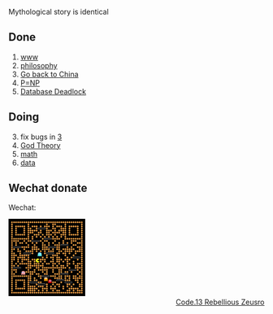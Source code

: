 Mythological story is identical

## Done

1. [www](problems/1-www.md)
1. [philosophy](https://github.com/zeusro/God-Theory)
2. [Go back to China](https://github.com/zeusro/zeusro/blob/master/problems/Go-back-to-China.md)
1. [P=NP](https://github.com/zeusro/math/blob/main/it/P%3DNP.md)
3. [Database Deadlock](https://github.com/zeusro/math/blob/main/it/Deadlock.md)

## Doing

3. fix bugs in [3](https://github.com/zeusro/math/blob/main/n/3.md)
3. [God Theory](https://github.com/zeusro/God-Theory)
1. [math](https://github.com/zeusro/math)
2. [data](https://github.com/zeusro/data)

## Wechat donate

Wechat:

<img src="pay.png" width="30%" height="30%"/>


<div align="right">
  <a href="https://mp.weixin.qq.com/mp/appmsgalbum?__biz=MzI1ODEyNDg3MA==&action=getalbum&album_id=1501795090070077441#wechat_redirect">Code.13 Rebellious Zeusro</a>
</div>
